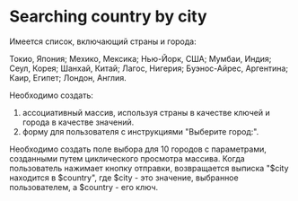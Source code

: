 # Searching country by city 

Имеется список, включающий страны и города:

Токио, Япония; Мехико, Мексика; Нью-Йорк, США; Мумбаи, Индия; Сеул, Корея; Шанхай, Китай; Лагос, Нигерия; Буэнос-Айрес, Аргентина; Каир, Египет; Лондон, Англия.

Необходимо создать: 
1. ассоциативный массив, используя страны в качестве ключей и города в качестве значений.
2. форму для пользователя с инструкциями "Выберите город:". 

Необходимо создать поле выбора для 10 городов с параметрами, созданными путем циклического просмотра массива. Когда пользователь нажимает кнопку отправки, возвращается выписка "$city находится в $country", где $city - это значение, выбранное пользователем, а $country - его ключ.
